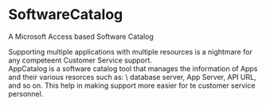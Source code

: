 # SoftwareCatalog
A Microsoft Access based Software Catalog

Supporting multiple applications with multiple resources is a nightmare for any competeent Customer Service support.\
AppCatalog is a software catalog tool that manages the information of Apps and their various resorces such as: \ 
database server, App Server, API URL, and so on. This help in making support more easier for te customer service personnel.

